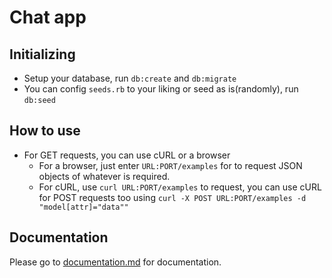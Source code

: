 # Chat app

## Initializing

* Setup your database, run `db:create` and `db:migrate`
* You can config `seeds.rb` to your liking or seed as is(randomly), run `db:seed`

## How to use

* For GET requests, you can use cURL or a browser
  * For a browser, just enter `URL:PORT/examples` for to request JSON objects of whatever is required.
  * For cURL, use `curl URL:PORT/examples` to request, you can use cURL for POST requests too using `curl -X POST URL:PORT/examples -d "model[attr]="data""`

## Documentation 

Please go to [documentation.md](https://github.com/AhmedTayel/chat_app_/blob/main/documentation.md) for documentation.
